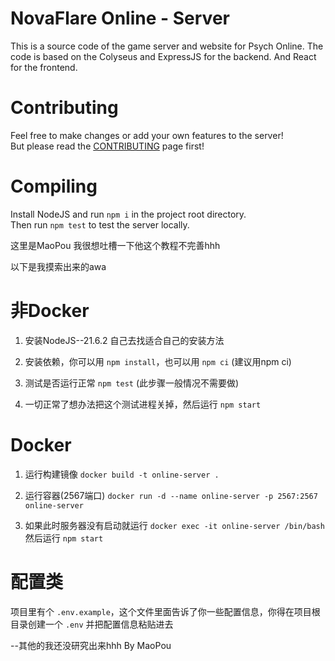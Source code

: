 # NovaFlare Online - Server
This is a source code of the game server and website for Psych Online.
The code is based on the Colyseus and ExpressJS for the backend. And React for the frontend.

# Contributing
Feel free to make changes or add your own features to the server! <br>
But please read the [CONTRIBUTING](https://github.com/NovaFlare-Engine-Concentration/Funkin-Psych-Online/blob/main/CONTRIBUTING.md) page first!

# Compiling
Install NodeJS and run `npm i` in the project root directory. <br>
Then run `npm test` to test the server locally.

这里是MaoPou
我很想吐槽一下他这个教程不完善hhh

以下是我摸索出来的awa
# 非Docker
1. 安装NodeJS--21.6.2   自己去找适合自己的安装方法

2. 安装依赖，你可以用 `npm install`，也可以用 `npm ci` (建议用npm ci)

3. 测试是否运行正常 `npm test` (此步骤一般情况不需要做)

4. 一切正常了想办法把这个测试进程关掉，然后运行 `npm start`

# Docker
1. 运行构建镜像 `docker build -t online-server .`

2. 运行容器(2567端口) `docker run -d --name online-server -p 2567:2567 online-server`

3. 如果此时服务器没有启动就运行 `docker exec -it online-server /bin/bash` 然后运行 `npm start`

# 配置类
项目里有个 `.env.example`，这个文件里面告诉了你一些配置信息，你得在项目根目录创建一个 `.env` 并把配置信息粘贴进去

--其他的我还没研究出来hhh By MaoPou
